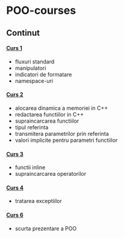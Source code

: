 # POO-courses
## Continut
#### [Curs 1](https://github.com/tgpetrica/POO-courses/blob/main/POO_22_C_2022-02-24.md)
- fluxuri standard
- manipulatori
- indicatori de formatare
- namespace-uri
#### [Curs 2](https://github.com/tgpetrica/POO-courses/blob/main/POO_22_C_2022-03-03.md)
- alocarea dinamica a memoriei in C++
- redactarea functiilor in C++
- supraincarcarea functiilor
- tipul referinta
- transmitera parametrilor prin referinta
- valori implicite pentru parametri functiilor
#### [Curs 3](https://github.com/tgpetrica/POO-courses/blob/main/POO_22_C_2022-03-10.md)
- functii inline
- supraincarcarea operatorilor
#### [Curs 4](https://github.com/tgpetrica/POO-courses/blob/main/POO_22_C_2022-03-17.md)
- tratarea exceptiilor
#### [Curs 6](https://github.com/tgpetrica/POO-courses/blob/main/POO_22_C_2022-03-31.md)
- scurta prezentare a POO